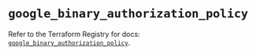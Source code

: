 # `google_binary_authorization_policy`

Refer to the Terraform Registry for docs: [`google_binary_authorization_policy`](https://registry.terraform.io/providers/hashicorp/google/6.30.0/docs/resources/binary_authorization_policy).
